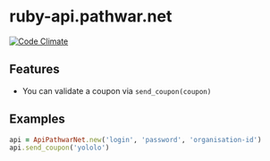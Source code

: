 # ruby-api.pathwar.net
[![Code Climate](https://codeclimate.com/github/pouleta/pathwar.rubybrute/badges/gpa.svg)](https://codeclimate.com/github/pouleta/pathwar.rubybrute)

## Features
- You can validate a coupon via ```send_coupon(coupon)```

## Examples
```ruby
api = ApiPathwarNet.new('login', 'password', 'organisation-id')
api.send_coupon('yololo')
```
